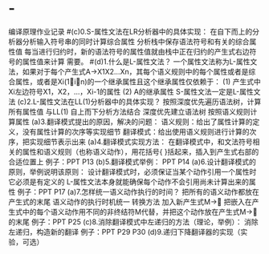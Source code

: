 # -
编译原理作业记录
#(c)0.S-属性文法在LR分析器中的具体实现：
在自下而上的分析器分析输入符号串的同时计算综合属性
分析栈中保存语法符号和有关的综合属性值
每当进行归约时，新的语法符号的属性值就由栈中正在归约的产生式右边符号的属性值来计算
需要。
#(d)1.什么是L-属性文法？
一个属性文法称为L-属性文法，如果对于每个产生式A→X1X2…Xn，其每个语义规则中的每个属性或者是综合属性，或者是Xi(1in)的一个继承属性且这个继承属性仅依赖于：
(1) 产生式中Xi左边符号X1，X2，…，Xi-1的属性
(2) A的继承属性
S-属性文法一定是L-属性文法
(c)2.L-属性文法在LL(1)分析器中的具体实现？
按照深度优先遍历语法树，计算所有属性值
与LL(1) 自上而下分析方法结合
深度优先建立语法树
按照语义规则计算属性
(a)3.翻译模式提出的原因，解决的问题：
语义规则：给出了属性计算的定义，没有属性计算的次序等实现细节
翻译模式：给出使用语义规则进行计算的次序，把实现细节表示出来
(a)4.翻译模式实现方法：
在翻译模式中，和文法符号相关的属性和语义规则（也称语义动作），用花括号{ }括起来，插入到产生式右部的合适位置上
例子：PPT P13
(b)5.翻译模式举例：
PPT P14
(a)6.设计翻译模式的原则，举例说明该原则：
设计翻译模式时，必须保证当某个动作引用一个属性时它必须是有定义的
L-属性文法本身就能确保每个动作不会引用尚未计算出来的属性
例子：PPT P17
(a)7.怎样统一语义动作执行的时间？
把所有的语义动作都放在产生式的末尾
语义动作的执行时机统一
转换方法
加入新产生式M→
把嵌入在产生式中的每个语义动作用不同的非终结符M代替，并把这个动作放在产生式M→的末尾
例子：PPT P25
(c)8.消除翻译模式中左递归的方法（理论，举例）：
消除左递归，构造新的翻译
例子：PPT P29 P30
(d)9.递归下降翻译器的实现（实验，可选）




